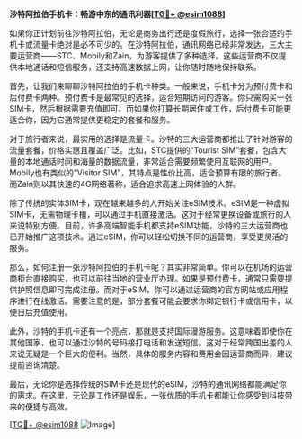 **沙特阿拉伯手机卡：畅游中东的通讯利器[[TG💪+ @esim1088](https://t.me/s/esim1088)]**

如果你正计划前往沙特阿拉伯，无论是商务出行还是度假旅行，选择一张合适的手机卡或流量卡绝对是必不可少的。在沙特阿拉伯，通讯网络已经非常发达，三大主要运营商——STC、Mobily和Zain，为游客提供了多种选择。这些运营商不仅提供本地通话和短信服务，还支持高速数据上网，让你随时随地保持联系。

首先，让我们来聊聊沙特阿拉伯的手机卡种类。一般来说，手机卡分为预付费卡和后付费卡两种。预付费卡是最常见的选择，适合短期访问的游客。你只需购买一张SIM卡，然后根据需要充值即可。而如果你打算长期居住或工作，后付费卡可能更适合你，因为它通常提供更稳定的套餐和服务。

对于旅行者来说，最实用的选择是流量卡。沙特的三大运营商都推出了针对游客的流量套餐，价格实惠且覆盖广泛。比如，STC提供的“Tourist SIM”套餐，包含大量的本地通话时间和海量的数据流量，非常适合需要频繁使用互联网的用户。Mobily也有类似的“Visitor SIM”，其特点是性价比高，适合预算有限的旅行者。而Zain则以其快速的4G网络著称，适合追求高速上网体验的人群。

除了传统的实体SIM卡，现在越来越多的人开始关注eSIM技术。eSIM是一种虚拟SIM卡，无需物理卡槽，可以通过手机直接激活。这对于经常更换设备或旅行的人来说特别方便。目前，许多高端智能手机都支持eSIM功能，沙特的三大运营商也已开始推广这项技术。通过eSIM，你可以轻松切换不同的运营商，享受更灵活的服务。

那么，如何注册一张沙特阿拉伯的手机卡呢？其实非常简单。你可以在机场的运营商柜台直接购买，也可以前往当地的营业厅办理。如果是预付费卡，通常只需要提供护照信息即可完成注册。而对于eSIM，你可以通过运营商的官方网站或应用程序进行在线激活。需要注意的是，部分套餐可能会要求你绑定银行卡或信用卡，以便日后充值使用。

此外，沙特的手机卡还有一个亮点，那就是支持国际漫游服务。这意味着即使你在其他国家，也可以通过沙特的号码接打电话和发送短信。这对于经常跨国出差的人来说无疑是一个巨大的便利。当然，具体的服务内容和费用会因运营商而异，建议提前咨询清楚。

最后，无论你是选择传统的SIM卡还是现代的eSIM，沙特的通讯网络都能满足你的需求。在这里，无论是工作还是娱乐，一张优质的手机卡都能让你感受到科技带来的便捷与高效。

[[TG💪+ @esim1088](https://t.me/s/esim1088) ![Image](https://i.postimg.cc/4NQfJmqS/Snipaste-2025-05-13-00-14-12.png)]
